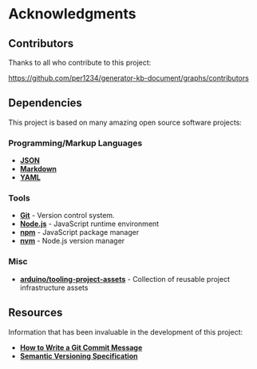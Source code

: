 # Acknowledgments

## Contributors

Thanks to all who contribute to this project:

https://github.com/per1234/generator-kb-document/graphs/contributors

## Dependencies

This project is based on many amazing open source software projects:

### Programming/Markup Languages

- [**JSON**](https://www.json.org/)
- [**Markdown**](https://daringfireball.net/projects/markdown/syntax)
- [**YAML**](https://yaml.org/)

### Tools

- [**Git**](https://git-scm.com/) - Version control system.
- [**Node.js**](https://nodejs.org/en/download/package-manager) - JavaScript runtime environment
- [**npm**](https://docs.npmjs.com/cli/) - JavaScript package manager
- [**nvm**](https://github.com/nvm-sh/nvm) - Node.js version manager

### Misc

- [**arduino/tooling-project-assets**](https://github.com/arduino/tooling-project-assets) - Collection of reusable project infrastructure assets

## Resources

Information that has been invaluable in the development of this project:

- [**How to Write a Git Commit Message**](https://cbea.ms/git-commit/)
- [**Semantic Versioning Specification**](https://semver.org/)
